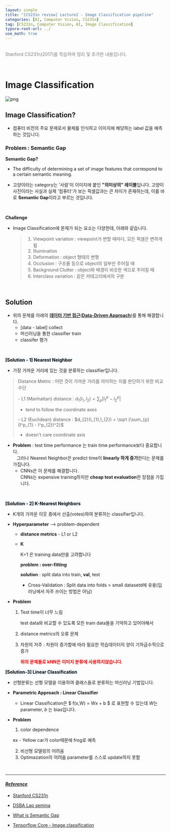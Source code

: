 ```yaml
---
layout: single
title: "[CS231n review] Lecture2 - Image Classification pipeline"
categories: [AI, Computer Vision, CS231n]
tag: [CS231n, Computer Vision, AI, Image Classification]
typora-root-url: ../
use_math: true
---
```


<br><font color=gray>Stanford CS231n(2017)를 학습하며 정리 및 추가한 내용입니다.</font> <br>

<br>

# Image Classification

![png](https://www.tensorflow.org/static/tutorials/images/classification_files/output_wBmEA9c0JYes_0.png?hl=ko)



## **Image Classification?**

- 컴퓨터 비전의 주요 문제로서 물체를 인식하고 이미지에 해당하는 label 값을 예측하는 것입니다.



### **Problem : Semantic Gap**<br>

**Semantic Gap?**





- The difficulty of determining a set of image features that correspond to a certain semantic meaning.

- 고양이라는 category는 '사람'이 이미지에 붙인 **"의미상의" 레이블**입니다. 고양이 사진이라는 사실과 실제 '컴퓨터'가 보는 픽셀값과는 큰 차이가 존재하는데,
  이를 바로 **Semantic Gap**이라고 부르는 것입니다.

<br>

**Challenge** 



- Image Classification에 문제가 되는 요소는 다양한데, 아래와 같습니다.

  > 1. Viewpoint variation : viewpoint가 변할 때마다, 모든 픽셀은 변하게 됨
  > 2. Illumination 
  > 3. Deformation : object 형태의 변형
  > 4. Occlusion : 구조물 등으로 object의 일부만 주어질 때
  > 5. Background Clutter : object와 배경이 비슷한 색으로 주어질 때
  > 6. Interclass variation : 같은 카테고리에서의 구분

<br>

## **Solution**



- 위의 문제를 아래의 **<u>데이터 기반 접근</u>**(**<u>Data-Driven Approach</u>**)를 통해 해결합니다.
  - [data - label] collect
  - 머신러닝을 통한 classifier train
  - classifer 평가

<br>

**<mark style='background-color: #f1f8ff'> [Solution - 1] Nearest Neighbor</mark>**



- 가장 가까운 거리에 있는 것을 분류하는 classifier입니다.

> Distance Metric : 어떤 것이 가까운 거리를 의미하는 지를 판단하기 위한 비교수단
>
> \- L1 (Manhattan) distance  : $d_{1}(I_{1},I_{2}) = \sum_{p} \left\lvert I^p_{1} - I^p_{2} \right\rvert$
>
> - tend to follow the coordinate axes
>
> \- L2 (Euclidean) distance  : $d_{2}(I_{1},I_{2}) = \sqrt {\sum_{p}  (I^p_{1} - I^p_{2})^2}$
>
> - doesn't care coordinate axis

- **Problem** : test time performance 는 train time performance보다 중요합니다. <br>&nbsp;&nbsp;&nbsp;그러나 Nearest Neighbor은 predict time이 **linearly 하게 증가**한다는 문제를 가집니다.
  - CNNs은 이 문제를 해결합니다. <br> CNNs는 expensive training하지만 **cheap test evaluation**한 장점을 가집니다.

<br>

**<mark style='background-color: #f1f8ff'>[Solution - 2] K-Nearest Neighbors </mark>**

- K개의 가까운 이웃 중에서 선출(votes)하여 분류하는 classifier입니다.

- **Hyperparameter** --> problem-dependent

  - **distance metrics** - L1 or L2

  - **K**

    K=1 은 training data만을 고려합니다 

    **problem : over-fitting**

    **solution** : split data into train, **val**, test

    - Cross-Validation : Split data into folds > small datasetd에 유용(딥러닝에서 자주 쓰이는 방법은 아님)

- **Problem** 

  1. Test time이 너무 느림

     test data와 비교할 수 있도록 모든 train data들을 기억하고 있어야해서

  2. distance metrics의 오류 문제

  3. 차원의 저주 : 차원이 증가함에 따라 필요한 학습데이터의 양이 기하급수적으로 증가
     <br>
  
     **<font color = 'red'>위의 문제들로 kNN은 이미지 분류에 사용하지않습니다.</font>**
     <br>

**<mark style='background-color: #f1f8ff'>[Solution-3] Linear Classification</mark>** 

- 선형분류는 선형 모델을 이용하여 클래스들로 분류하는 머신러닝 기법입니다.

- **Parametric Approach : Linear Classifier**

  - Linear Classification은 $ f(x,W) = Wx + b $ 로 표현할 수 있는데 $W$는 parameter, $b$ 는 bias입니다.

- **Problem**

  1. color dependence

  ex - Yellow car가 color때문에 frog로 예측
  
  2. 비선형 모델링의 어려움
  3. Optimazation의 어려움
     parameter를 스스로 update하지 못함

<br>

---



#### *<u>Reference</u>*



- [Stanford CS231n](http://cs231n.stanford.edu/)

- [DSBA Lap semina](http://dsba.korea.ac.kr/seminar/?mod=document&uid=17)

- [What is Semantic Gap](https://www.igi-global.com/dictionary/semantic-gap/26326)
- [Tensorflow Core - Image classification](https://www.tensorflow.org/tutorials/images/classification?hl=ko)
